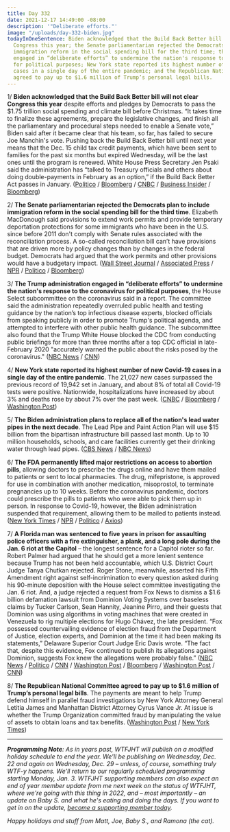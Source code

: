 ```yaml
---
title: Day 332
date: 2021-12-17 14:49:00 -08:00
description: '"Deliberate efforts."'
image: "/uploads/day-332-biden.jpg"
todayInOneSentence: Biden acknowledged that the Build Back Better bill will not clear
  Congress this year; the Senate parliamentarian rejected the Democrats plan to include
  immigration reform in the social spending bill for the third time; the Trump administration
  engaged in “deliberate efforts” to undermine the nation's response to the coronavirus
  for political purposes; New York state reported its highest number of new Covid-19
  cases in a single day of the entire pandemic; and the Republican National Committee
  agreed to pay up to $1.6 million of Trump’s personal legal bills.
---
```


1/ **Biden acknowledged that the Build Back Better bill will not clear Congress this year** despite efforts and pledges by Democrats to pass the $1.75 trillion social spending and climate bill before Christmas. “It takes time to finalize these agreements, prepare the legislative changes, and finish all the parliamentary and procedural steps needed to enable a Senate vote,” Biden said after it became clear that his team, so far, has failed to secure Joe Manchin's vote. Pushing back the Build Back Better bill until next year means that the Dec. 15 child tax credit payments, which have been sent to families for the past six months but expired Wednesday, will be the last ones until the program is renewed. White House Press Secretary Jen Psaki said the administration has “talked to Treasury officials and others about doing double-payments in February as an option,” if the Build Back Better Act passes in January. ([Politico](https://www.politico.com/news/2021/12/16/biden-concedes-bbb-bill-wont-get-passed-this-year-525194) / [Bloomberg](https://www.bloomberg.com/news/articles/2021-12-17/child-tax-credit-may-get-paid-out-twice-in-february-psaki-says?sref=MIBMEEoj) / [CNBC](https://www.cnbc.com/2021/12/15/the-december-child-tax-credit-payment-may-be-the-last-.html) / [Business Insider](https://www.businessinsider.com/child-tax-credit-white-house-direct-payments-families-february-2021-12) / [Bloomberg](https://www.bloomberg.com/news/articles/2021-12-17/manchin-s-hard-line-has-democrats-scrapping-to-save-biden-agenda?sref=MIBMEEoj))

2/ **The Senate parliamentarian rejected the Democrats plan to include immigration reform in the social spending bill for the third time**. Elizabeth MacDonough said provisions to extend work permits and provide temporary deportation protections for some immigrants who have been in the U.S. since before 2011 don't comply with Senate rules associated with the reconciliation process. A so-called reconciliation bill can’t have provisions that are driven more by policy changes than by changes in the federal budget. Democrats had argued that the work permits and other provisions would have a budgetary impact. ([Wall Street Journal](https://www.wsj.com/articles/senate-parliamentarian-rejects-democrats-immigration-proposal-in-2-trillion-bill-11639696968) / [Associated Press](https://apnews.com/article/immigration-joe-biden-environment-congress-602f28de740c46839864da55b3af100b) / [NPR](https://www.npr.org/2021/12/16/1061030363/senate-parliamentarian-rejects-immigration-reform-in-democrats-spending-bill) / [Politico](https://www.politico.com/news/2021/12/16/senate-parliamentarian-rejects-latest-dem-proposal-on-immigration-525195) / [Bloomberg](https://www.bloomberg.com/news/articles/2021-12-17/senate-parliamentarian-nixes-democrats-immigration-plan?sref=MIBMEEoj))

3/ **The Trump administration engaged in “deliberate efforts” to undermine the nation's response to the coronavirus for political purposes**, the House Select subcommittee on the coronavirus said in a report. The committee said the administration repeatedly overruled public health and testing guidance by the nation’s top infectious disease experts, blocked officials from speaking publicly in order to promote Trump's political agenda, and attempted to interfere with other public health guidance. The subcommittee also found that the Trump White House blocked the CDC from conducting public briefings for more than three months after a top CDC official in late-February 2020 "accurately warned the public about the risks posed by the coronavirus." ([NBC News](https://www.nbcnews.com/politics/congress/trump-white-house-made-deliberate-efforts-undermine-covid-response-report-n1286211) / [CNN](https://www.cnn.com/2021/12/17/politics/house-committee-trump-covid-19/index.html))

4/ **New York state reported its highest number of new Covid-19 cases in a single day of the entire pandemic**. The 21,027 new cases surpassed the previous record of 19,942 set in January, and about 8% of total all Covid-19 tests were positive. Nationwide, hospitalizations have increased by about 3% and deaths rose by about 7% over the past week. ([CNBC](https://www.cnbc.com/2021/12/17/new-york-state-reports-highest-number-of-daily-covid-cases-of-entire-pandemic-at-more-than-21000.html) / [Bloomberg](https://www.bloomberg.com/news/articles/2021-12-17/new-york-reports-over-20-000-covid-19-cases-in-single-day-record?srnd=premium&sref=MIBMEEoj) / [Washington Post](https://www.washingtonpost.com/nation/2021/12/17/covid-omicron-variant-live-updates/#link-V5DGINRQ4JCKDJU2G44RHKAHHQ))

5/ **The Biden administration plans to replace all of the nation's lead water pipes in the next decade**. The Lead Pipe and Paint Action Plan will use $15 billion from the bipartisan infrastructure bill passed last month. Up to 10 million households, schools, and care facilities currently get their drinking water through lead pipes. ([CBS News](https://www.cbsnews.com/news/white-house-replace-lead-pipes/) / [NBC News](https://www.nbcnews.com/politics/white-house/white-house-unveils-plan-replace-every-lead-pipe-u-s-n1286079))

6/ **The FDA permanently lifted major restrictions on access to abortion pills**, allowing doctors to prescribe the drugs online and have them mailed to patients or sent to local pharmacies. The drug, mifepristone, is approved for use in combination with another medication, misoprostol, to terminate pregnancies up to 10 weeks. Before the coronavirus pandemic, doctors could prescribe the pills to patients who were able to pick them up in person. In response to Covid-19, however, the Biden administration suspended that requirement, allowing them to be mailed to patients instead. ([New York Times](https://www.nytimes.com/2021/12/16/health/abortion-pills-fda.html) / [NPR](https://www.npr.org/2021/12/15/1064598531/the-fda-could-permanently-lift-some-restrictions-on-abortion-pills) / [Politico](https://www.politico.com/news/2021/12/16/fda-abortion-pill-loosen-rules-525164) / [Axios](https://www.axios.com/abortion-pills-fda-supreme-court-roe-wade-d0115f80-fdf0-4445-8365-093c42ccb280.html))

7/ **A Florida man was sentenced to five years in prison for assaulting police officers with a fire extinguisher, a plank, and a long pole during the Jan. 6 riot at the Capitol** – the longest sentence for a Capitol rioter so far. Robert Palmer had argued that he should get a more lenient sentence because Trump has not been held accountable, which U.S. District Court Judge Tanya Chutkan rejected. Roger Stone, meanwhile, asserted his Fifth Amendment right against self-incrimination to every question asked during his 90-minute deposition with the House select committee investigating the Jan. 6 riot. And, a judge rejected a request from Fox News to dismiss a $1.6 billion defamation lawsuit from Dominion Voting Systems over baseless claims by Tucker Carlson, Sean Hannity, Jeanine Pirro, and their guests that Dominion was using algorithms in voting machines that were created in Venezuela to rig multiple elections for Hugo Chávez, the late president. “Fox possessed countervailing evidence of election fraud from the Department of Justice, election experts, and Dominion at the time it had been making its statements,” Delaware Superior Court Judge Eric Davis wrote. “The fact that, despite this evidence, Fox continued to publish its allegations against Dominion, suggests Fox knew the allegations were probably false.” ([NBC News](https://www.nbcnews.com/politics/politics-news/florida-man-gets-5-years-assault-capitol-riot-longest-sentence-n1286249) / [Politico](https://www.politico.com/news/2021/12/17/judge-lack-charges-trump-jan-6-525277) / [CNN](https://www.cnn.com/2021/12/17/politics/roger-stone-january-6-committee/index.html) / [Washington Post](https://www.washingtonpost.com/politics/2021/12/17/judge-fox-news-dominion-lawsuit-election/) / [Bloomberg](https://www.bloomberg.com/news/articles/2021-12-17/dominion-defamation-suit-against-fox-gets-go-ahead-from-judge?sref=MIBMEEoj) / [Washington Post](https://www.washingtonpost.com/dc-md-va/2021/12/17/palmer-sentenced-fire-extinguisher-jan-6/) / [CNN](https://www.cnn.com/2021/12/17/politics/robert-scott-palmer-capitol/index.html))

8/ **The Republican National Committee agreed to pay up to $1.6 million of Trump’s personal legal bills**. The payments are meant to help Trump defend himself in parallel fraud investigations by New York Attorney General Letitia James and Manhattan District Attorney Cyrus Vance Jr. At issue is whether the Trump Organization committed fraud by manipulating the value of assets to obtain loans and tax benefits. ([Washington Post](https://www.washingtonpost.com/politics/republican-party-trump-legal-bills-new-york-probe/2021/12/16/08af4524-5c3f-11ec-9c0e-a955f8a009c1_story.html) / [New York Times](https://www.nytimes.com/2021/12/16/us/politics/rnc-trump-investigations.html))

---

***Programming Note**: As in years past, WTFJHT will publish on a modified holiday schedule to end the year. We'll be publishing on Wednesday, Dec. 22 and again on Wednesday, Dec. 29 – unless, of course, something truly WTF-y happens. We'll return to our regularly scheduled programming starting Monday, Jan. 3. WTFJHT supporting members can also expect an end of year member update from me next week on the status of WTFJHT, where we're going with this thing in 2022, and – most importantly – an update on Baby S. and what he's eating and doing the days. If you want to get in on the update, [become a supporting member today](https://whatthefuckjusthappenedtoday.com/membership/).*

*Happy holidays and stuff from Matt, Joe, Baby S., and Ramona (the cat).*